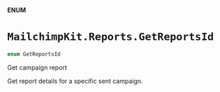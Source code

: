 **ENUM**

# `MailchimpKit.Reports.GetReportsId`

```swift
enum GetReportsId
```

Get campaign report

Get report details for a specific sent campaign.

